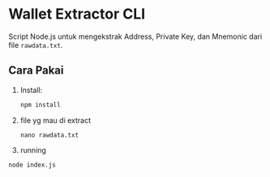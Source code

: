 # Wallet Extractor CLI

Script Node.js untuk mengekstrak Address, Private Key, dan Mnemonic dari file `rawdata.txt`.

## Cara Pakai

1. Install:
   ```bash
   npm install

   ```
2. file yg mau di extract
   ```
   nano rawdata.txt

3. running
```
node index.js


